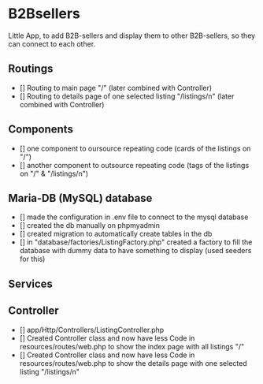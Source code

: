 # B2Bsellers

Little App, to add B2B-sellers and display them to other B2B-sellers, so they can connect to each other.

## Routings
- [] Routing to main page "/" (later combined with Controller)
- [] Routing to details page of one selected listing "/listings/n" (later combined with Controller)

## Components
- [] one component to oursource repeating code (cards of the listings on "/") 
- [] another component to outsource repeating code (tags of the listings on "/" & "/listings/n")

## Maria-DB (MySQL) database
- [] made the configuration in .env file to connect to the mysql database
- [] created the db manually on phpmyadmin
- [] created migration to automatically create tables in the db
- [] in "database/factories/ListingFactory.php" created a factory to fill the database with dummy data to have something to display (used seeders for this)

## Services

## Controller
- [] app/Http/Controllers/ListingController.php
- [] Created Controller class and now have less Code in resources/routes/web.php to show the index page with all listings "/"
- [] Created Controller class and now have less Code in resources/routes/web.php to show the details page with one selected listing "/listings/n"
